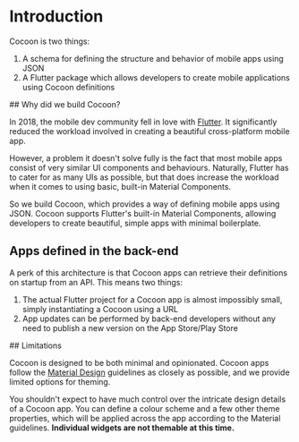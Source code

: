 # Introduction

Cocoon is two things:

1. A schema for defining the structure and behavior of mobile apps using JSON
2. A Flutter package which allows developers to create mobile applications using Cocoon definitions

## Why did we build Cocoon?

In 2018, the mobile dev community fell in love with [Flutter](https://flutter.io/). It significantly reduced the workload involved in creating a beautiful cross-platform mobile app.

However, a problem it doesn't solve fully is the fact that most mobile apps consist of very similar UI components and behaviours. Naturally, Flutter has to cater for as many UIs as possible, but that does increase the workload when it comes to using basic, built-in Material Components.

So we build Cocoon, which provides a way of defining mobile apps using JSON. Cocoon supports Flutter's built-in Material Components, allowing developers to create beautiful, simple apps with minimal boilerplate.

## Apps defined in the back-end

A perk of this architecture is that Cocoon apps can retrieve their definitions on startup from an API. This means two things:

1. The actual Flutter project for a Cocoon app is almost impossibly small, simply instantiating a Cocoon using a URL
2. App updates can be performed by back-end developers without any need to publish a new version on the App Store/Play Store

## Limitations

Cocoon is designed to be both minimal and opinionated. Cocoon apps follow the [Material Design](https://material.io/) guidelines as closely as possible, and we provide limited options for theming.

You shouldn't expect to have much control over the intricate design details of a Cocoon app. You can define a colour scheme and a few other theme properties, which will be applied across the app according to the Material guidelines. **Individual widgets are not themable at this time.**
